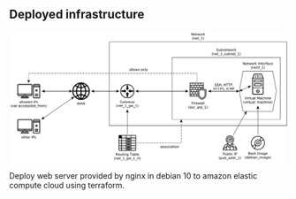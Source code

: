 ## Deployed infrastructure 
![Alt text](deployed_infra.png)

Deploy web server provided by nginx in debian 10 to amazon elastic compute cloud using terraform.


